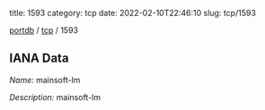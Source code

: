 title: 1593
category: tcp
date: 2022-02-10T22:46:10
slug: tcp/1593

[portdb](/) / [tcp](/category/tcp.html) / 1593


## IANA Data

_Name:_ mainsoft-lm

_Description:_ mainsoft-lm

